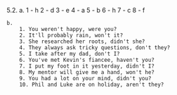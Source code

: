 5.2.
    a.
        1 - h
        2 - d
        3 - e
        4 - a
        5 - b
        6 - h
        7 - c
        8 - f

    b.
        1. You weren't happy, were you?
        2. It'll probably rain, won't it?
        3. She researched her roots, didn't she?
        4. They always ask tricky questions, don't they?
        5. I take after my dad, don't I?
        6. You've met Kevin's fiancee, haven't you?
        7. I put my foot in it yesterday, didn't I?
        8. My mentor will give me a hand, won't he?
        9. You had a lot on your mind, didn't you?
        10. Phil and Luke are on holiday, aren't they?